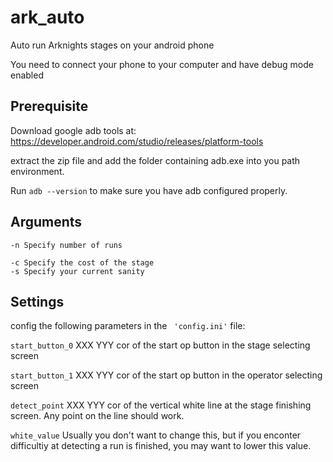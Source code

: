 # ark_auto
Auto run Arknights stages on your android phone

You need to connect your phone to your computer and have debug mode enabled

## Prerequisite
Download google adb tools at:
https://developer.android.com/studio/releases/platform-tools

extract the zip file and add the folder containing adb.exe into you path environment.

Run ```adb --version``` to make sure you have adb configured properly.
## Arguments
```
-n Specify number of runs

-c Specify the cost of the stage
-s Specify your current sanity

```


## Settings
config the following parameters in the ``` 'config.ini'``` file:

```start_button_0```  XXX YYY cor of the start op button in the stage selecting screen

```start_button_1```  XXX YYY cor of the start op button in the operator selecting screen

```detect_point```  XXX YYY cor of the vertical white line at the stage finishing screen. Any point on the line should work.

```white_value``` Usually you don't want to change this, but if you enconter difficultiy at detecting a run is finished, you may want to lower this value.

